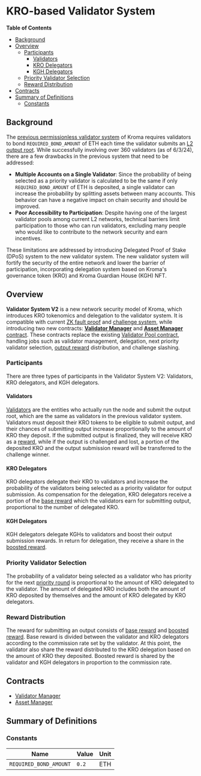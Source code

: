 # KRO-based Validator System

<!-- START doctoc generated TOC please keep comment here to allow auto update -->
<!-- DON'T EDIT THIS SECTION, INSTEAD RE-RUN doctoc TO UPDATE -->
**Table of Contents**

- [Background](#background)
- [Overview](#overview)
  - [Participants](#participants)
    - [Validators](#validators)
    - [KRO Delegators](#kro-delegators)
    - [KGH Delegators](#kgh-delegators)
  - [Priority Validator Selection](#priority-validator-selection)
  - [Reward Distribution](#reward-distribution)
- [Contracts](#contracts)
- [Summary of Definitions](#summary-of-definitions)
  - [Constants](#constants)

<!-- END doctoc generated TOC please keep comment here to allow auto update -->

<!-- All glossary references in this file. -->

[g-l2-output]: ../../glossary.md#l2-output-root
[g-zk-fault-proof]: ../../glossary.md#zk-fault-proof
[g-validator-pool-contract]: ../../glossary.md#validator-pool-contract
[g-validator-manager-contract]: ../../glossary.md#validator-manager-contract
[g-asset-manager-contract]: ../../glossary.md#asset-manager-contract
[g-validator]: ../../glossary.md#validator
[g-output-reward]: ../../glossary.md#output-reward
[g-validator-reward]: ../../glossary.md#validator-reward
[g-base-reward]: ../../glossary.md#base-reward
[g-boosted-reward]: ../../glossary.md#boosted-reward
[g-priority-round]: ../../glossary.md#priority-round

## Background

The [previous permissionless validator system](../../deprecated/validator-v1/validator-pool.md) of Kroma requires validators to bond
`REQUIRED_BOND_AMOUNT` of ETH each time the validator submits an [L2 output root][g-l2-output]. While successfully
involving over 360 validators (as of 6/3/24), there are a few drawbacks in the previous system that need to be
addressed:

- **Multiple Accounts on a Single Validator**: Since the probability of being selected as a priority validator is
  calculated to be the same if only `REQUIRED_BOND_AMOUNT` of ETH is deposited, a single validator can increase the
  probability by splitting assets between many accounts. This behavior can have a negative impact on chain security and
  should be improved.
- **Poor Accessibility to Participation**: Despite having one of the largest validator pools among current L2 networks,
  technical barriers limit participation to those who can run validators, excluding many people who would like to
  contribute to the network security and earn incentives.

These limitations are addressed by introducing Delegated Proof of Stake (DPoS) system to the new validator system. The
new validator system will fortify the security of the entire network and lower the barrier of participation,
incorporating delegation system based on Kroma's governance token (KRO) and Kroma Guardian House (KGH) NFT.

## Overview

**Validator System V2** is a new network security model of Kroma, which introduces KRO tokenomics and delegation to the
validator system. It is compatible with current [ZK fault proof][g-zk-fault-proof] and
[challenge system](../../zk-fault-proof/challenge.md), while introducing two new contracts:
[**Validator Manager**][g-validator-manager-contract] and [**Asset Manager** contract][g-asset-manager-contract]. These
contracts replace the existing [Validator Pool contract][g-validator-pool-contract], handling jobs such as validator
management, delegation, next priority validator selection, [output reward][g-output-reward] distribution, and challenge
slashing.

### Participants

There are three types of participants in the Validator System V2: Validators, KRO delegators, and KGH delegators.

#### Validators

[Validators][g-validator] are the entities who actually run the node and submit the output root, which are the same as
validators in the previous validator system. Validators must deposit their KRO tokens to be eligible to submit output,
and their chances of submitting output increase proportionally to the amount of KRO they deposit. If the submitted
output is finalized, they will receive KRO as a [reward][g-validator-reward], while if the output is challenged and
lost, a portion of the deposited KRO and the output submission reward will be transferred to the challenge winner.

#### KRO Delegators

KRO delegators delegate their KRO to validators and increase the probability of the validators being selected as a
priority validator for output submission. As compensation for the delegation, KRO delegators receive a portion of the
[base reward][g-base-reward] which the validators earn for submitting output, proportional to the number of delegated
KRO.

#### KGH Delegators

KGH delegators delegate KGHs to validators and boost their output submission rewards. In return for delegation,
they receive a share in the [boosted reward][g-boosted-reward].

### Priority Validator Selection

The probability of a validator being selected as a validator who has priority for the next
[priority round][g-priority-round] is proportional to the amount of KRO delegated to the validator. The amount of
delegated KRO includes both the amount of KRO deposited by themselves and the amount of KRO delegated by KRO delegators.

### Reward Distribution

The reward for submitting an output consists of [base reward][g-base-reward] and [boosted reward][g-boosted-reward].
Base reward is divided between the validator and KRO delegators according to the commission rate set by the validator.
At this point, the validator also share the reward distributed to the KRO delegation based on the
amount of KRO they deposited. Boosted reward is shared by the validator and KGH delegators in proportion to the
commission rate.

## Contracts

- [Validator Manager](validator-manager.md)
- [Asset Manager](asset-manager.md)

## Summary of Definitions

### Constants

| Name                   | Value | Unit |
|------------------------|-------|------|
| `REQUIRED_BOND_AMOUNT` | `0.2` | ETH  |

